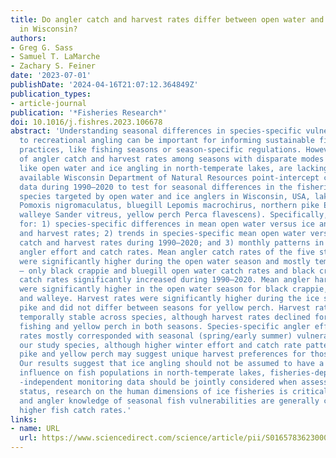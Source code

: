 ```yaml
---
title: Do angler catch and harvest rates differ between open water and ice anglers
  in Wisconsin?
authors:
- Greg G. Sass
- Samuel T. LaMarche
- Zachary S. Feiner
date: '2023-07-01'
publishDate: '2024-04-16T21:07:12.364849Z'
publication_types:
- article-journal
publication: '*Fisheries Research*'
doi: 10.1016/j.fishres.2023.106678
abstract: 'Understanding seasonal differences in species-specific vulnerabilities
  to recreational angling can be important for informing sustainable fisheries management
  practices, like fishing seasons or season-specific regulations. However, comparisons
  of angler catch and harvest rates among seasons with disparate modes of fishing,
  like open water and ice angling in north-temperate lakes, are lacking. We used all
  available Wisconsin Department of Natural Resources point-intercept creel survey
  data during 1990–2020 to test for seasonal differences in the fisheries for five
  species targeted by open water and ice anglers in Wisconsin, USA, lakes (black crappie
  Pomoxis nigromaculatus, bluegill Lepomis macrochirus, northern pike Esox lucius,
  walleye Sander vitreus, yellow perch Perca flavescens). Specifically, we tested
  for: 1) species-specific differences in mean open water versus ice angling catch
  and harvest rates; 2) trends in species-specific mean open water versus ice angling
  catch and harvest rates during 1990–2020; and 3) monthly patterns in mean species-specific
  angler effort and catch rates. Mean angler catch rates of the five study species
  were significantly higher during the open water season and mostly temporally stable
  – only black crappie and bluegill open water catch rates and black crappie ice season
  catch rates significantly increased during 1990–2020. Mean angler harvest rates
  were significantly higher in the open water season for black crappie, bluegill,
  and walleye. Harvest rates were significantly higher during the ice season for northern
  pike and did not differ between seasons for yellow perch. Harvest rates were mostly
  temporally stable across species, although harvest rates declined for bluegill ice
  fishing and yellow perch in both seasons. Species-specific angler effort and catch
  rates mostly corresponded with seasonal (spring/early summer) vulnerabilities of
  our study species, although higher winter effort and catch rate patterns for northern
  pike and yellow perch may suggest unique harvest preferences for those species.
  Our results suggest that ice angling should not be assumed to have a negligible
  influence on fish populations in north-temperate lakes, fisheries-dependent and
  -independent monitoring data should be jointly considered when assessing fish population
  status, research on the human dimensions of ice fisheries is critically needed,
  and angler knowledge of seasonal fish vulnerabilities are generally coupled with
  higher fish catch rates.'
links:
- name: URL
  url: https://www.sciencedirect.com/science/article/pii/S0165783623000711
---
```

